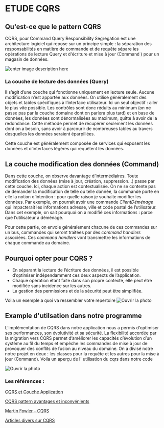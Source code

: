 ﻿
# ETUDE CQRS

## Qu'est-ce que le pattern CQRS

CQRS, pour Command Query Responsibility Segregation est une architecture logiciel qui repose sur un principe simple : la séparation des responsabilités en matière de commande et de requête sépare les opérations de lecture Query et d'écriture et mise à jour  (Command ) pour un magasin de données. 

![enter image description here](https://miro.medium.com/max/1024/1*de6XnFji7h-ciacWiHDCfw.png)

### La couche de lecture des données (Query)

Il s’agit d’une couche qui fonctionne uniquement en lecture seule. Aucune modification n’est apportée aux données. On utilise généralement des objets et tables spécifiques à l’interface utilisateur. Ici un seul objectif : aller le plus vite possible. Les contrôles sont donc réduits au minimum (on ne passe pas par la couche domaine dont on parlera plus tard) et en base de données, les données sont dénormalisées au maximum, quitte à avoir de la redondance. Cette méthode permet de récupérer seulement les données dont on a besoin, sans avoir à parcourir de nombreuses tables au travers desquelles les données seraient éparpillées.

Cette couche est généralement composée de services qui exposent les données et d’interfaces légères qui requêtent les données.
## La couche modification des données (Command)

Dans cette couche, on observe davantage d’intermédiaires. Toute modification des données (mise à jour, création, suppression…) passe par cette couche. Ici, chaque action est contextualisée. On ne se contente pas de demander la modification de telle ou telle donnée, la commande porte en elle la notion d’intention : pour quelle raison je souhaite modifier les données. Par exemple, on pourrait avoir une commande _ClientDéménage_ qui impacterait les informations adresse, ville et code postal de l’utilisateur. Dans cet exemple, on sait pourquoi on a modifié ces informations : parce que l’utilisateur a déménagé.

Pour cette partie, on envoie généralement chacune de ces commandes sur un bus, commandes qui seront traitées par des _command handlers_ associées. Ces _command handlers_ vont transmettre les informations de chaque commande au domaine.

## Pourquoi opter pour CQRS ?
-   En séparant la lecture de l’écriture des données, il est possible d’optimiser indépendamment ces deux aspects de l’application. 
-   Chaque opération étant faite dans son propre contexte, elle peut être modifiée sans incidence sur les autres.
-   La gestion des permissions et de la sécurité peut être simplifiée.



Voila un exemple a quoi va ressembler votre repertoire 
![Ouvrir la photo](/docs/images/code/14.png)
## Example d'utilsation dans notre programme
L’implémentation de CQRS dans notre application nous a permis d'optimiser ses performances, son évolutivité et sa sécurité. 
La flexibilité accordée par la migration vers CQRS permet d’améliorer les capacités d’évolution d’un système au fil du temps et empêche les commandes de mise à jour de provoquer des conflits de fusion au niveau du domaine. 
On a divisé notre notre projet  en deux : les classes pour la requête et les autres pour la mise à jour (Command).
Voila un aperçu de l' utilisation du cqrs dans notre code


![Ouvrir la photo](/docs/images/code/13.PNG)

### Les références :
[CQRS et Couche Application](https://www.youtube.com/watch?v=HHZ6eayZFfU)

[CQRS pattern avantages et inconvénients](https://docs.microsoft.com/en-us/azure/architecture/patterns/cqrs)

[Martin Fowler - CQRS](https://martinfowler.com/bliki/CQRS.html)


[Articles divers sur CQRS ](https://github.com/mehdihadeli/awesome-software-architecture/blob/main/docs/architectural-patterns/cqrs.md)
